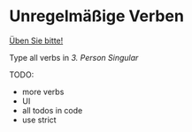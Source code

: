 # Unregelmäßige Verben

[Üben Sie bitte!](https://kainoj.github.io/unregelmaessige/index.html)

Type all verbs in _3. Person Singular_

TODO:
- more verbs
- UI
- all todos in code
- use strict
